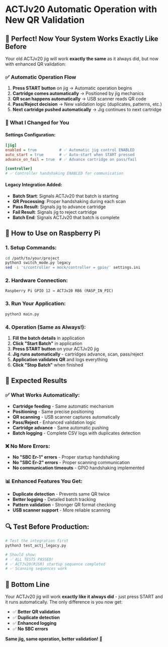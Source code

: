 # ACTJv20 Automatic Operation with New QR Validation

## 🎯 **Perfect! Now Your System Works Exactly Like Before**

Your old ACTJv20 jig will work **exactly the same** as it always did, but now with enhanced QR validation:

### ✅ **Automatic Operation Flow**
1. **Press START button** on jig → Automatic operation begins
2. **Cartridge comes automatically** → Positioned by jig mechanics  
3. **QR scan happens automatically** → USB scanner reads QR code
4. **Pass/Reject decision** → New validation logic (duplicates, patterns, etc.)
5. **Next cartridge pushed automatically** → Jig continues to next cartridge

### 🔧 **What I Changed for You**

#### **Settings Configuration:**
```ini
[jig]
enabled = true          # ✅ Automatic jig control ENABLED
auto_start = true       # ✅ Auto-start when START pressed
advance_on_fail = true  # ✅ Advance cartridge on pass/fail

[controller] 
# ✅ Controller handshaking ENABLED for communication
```

#### **Legacy Integration Added:**
- **Batch Start**: Signals ACTJv20 that batch is starting
- **QR Processing**: Proper handshaking during each scan
- **Pass Result**: Signals jig to advance cartridge
- **Fail Result**: Signals jig to reject cartridge  
- **Batch End**: Signals ACTJv20 that batch is complete

## 🚀 **How to Use on Raspberry Pi**

### **1. Setup Commands:**
```bash
cd /path/to/your/project
python3 switch_mode.py legacy
sed -i 's/controller = mock/controller = gpio/' settings.ini
```

### **2. Hardware Connection:**
```
Raspberry Pi GPIO 12 → ACTJv20 RB6 (RASP_IN_PIC)
```

### **3. Run Your Application:**
```bash
python3 main.py
```

### **4. Operation (Same as Always!):**
1. **Fill the batch details** in application
2. **Click "Start Batch"** in application  
3. **Press START button** on your ACTJv20 jig
4. **Jig runs automatically** - cartridges advance, scan, pass/reject
5. **Application validates QR** and logs everything
6. **Click "Stop Batch"** when finished

## 🎉 **Expected Results**

### ✅ **What Works Automatically:**
- **Cartridge feeding** - Same automatic mechanism
- **Positioning** - Same precise positioning
- **QR scanning** - USB scanner captures automatically
- **Pass/Reject** - Enhanced validation logic
- **Cartridge advance** - Same automatic pushing
- **Batch logging** - Complete CSV logs with duplicates detection

### ❌ **No More Errors:**
- **No "SBC Er-1" errors** - Proper startup handshaking
- **No "SBC Er-2" errors** - Proper scanning communication
- **No communication timeouts** - GPIO handshaking implemented

### 📊 **Enhanced Features You Get:**
- **Duplicate detection** - Prevents same QR twice
- **Better logging** - Detailed batch tracking
- **Pattern validation** - Stronger QR format checking
- **USB scanner support** - More reliable scanning

## 🔍 **Test Before Production:**

```bash
# Test the integration first
python3 test_actj_legacy.py

# Should show:
# ✅ ALL TESTS PASSED!
# ✅ ACTJv20(RJSR) startup sequence completed
# ✅ Scanning sequences work
```

## 🎯 **Bottom Line**

Your ACTJv20 jig will work **exactly like it always did** - just press START and it runs automatically. The only difference is you now get:

- ✅ **Better QR validation** 
- ✅ **Duplicate detection**
- ✅ **Enhanced logging**
- ✅ **No SBC errors**

**Same jig, same operation, better validation!** 🚀